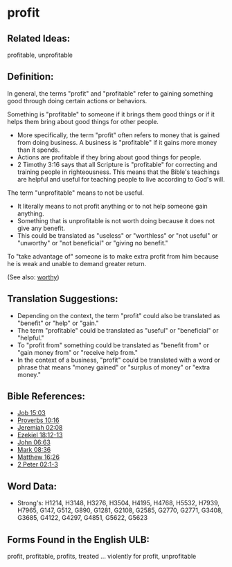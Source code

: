 # profit

## Related Ideas:

profitable, unprofitable

## Definition:

In general, the terms "profit" and "profitable" refer to gaining something good through doing certain actions or behaviors.

Something is "profitable" to someone if it brings them good things or if it helps them bring about good things for other people.

* More specifically, the term "profit" often refers to money that is gained from doing business. A business is "profitable" if it gains more money than it spends.
* Actions are profitable if they bring about good things for people.
* 2 Timothy 3:16 says that all Scripture is "profitable" for correcting and training people in righteousness. This means that the Bible's teachings are helpful and useful for teaching people to live according to God's will.

The term "unprofitable" means to not be useful.

* It literally means to not profit anything or to not help someone gain anything.
* Something that is unprofitable is not worth doing because it does not give any benefit.
* This could be translated as "useless" or "worthless" or "not useful" or "unworthy" or "not beneficial" or "giving no benefit."

To "take advantage of" someone is to make extra profit from him because he is weak and unable to demand greater return.

(See also: [worthy](../kt/worthy.md))

## Translation Suggestions:

* Depending on the context, the term "profit" could also be translated as "benefit" or "help" or "gain."
* The term "profitable" could be translated as "useful" or "beneficial" or "helpful."
* To "profit from" something could be translated as "benefit from" or "gain money from" or "receive help from."
* In the context of a business, "profit" could be translated with a word or phrase that means "money gained" or "surplus of money" or "extra money."

## Bible References:

* [Job 15:03](rc://en/tn/help/job/15/03)
* [Proverbs 10:16](rc://en/tn/help/pro/10/16)
* [Jeremiah 02:08](rc://en/tn/help/jer/02/08)
* [Ezekiel 18:12-13](rc://en/tn/help/ezk/18/12)
* [John 06:63](rc://en/tn/help/jhn/06/63)
* [Mark 08:36](rc://en/tn/help/mrk/08/36)
* [Matthew 16:26](rc://en/tn/help/mat/16/26)
* [2 Peter 02:1-3](rc://en/tn/help/2pe/02/01)

## Word Data:

* Strong's: H1214, H3148, H3276, H3504, H4195, H4768, H5532, H7939, H7965, G147, G512, G890, G1281, G2108, G2585, G2770, G2771, G3408, G3685, G4122, G4297, G4851, G5622, G5623

## Forms Found in the English ULB:

profit, profitable, profits, treated ... violently for profit, unprofitable

